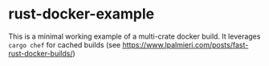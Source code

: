 # rust-docker-example

This is a minimal working example of a multi-crate docker build.
It leverages `cargo chef` for cached builds (see https://www.lpalmieri.com/posts/fast-rust-docker-builds/)


